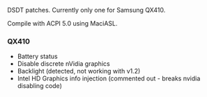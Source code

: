 DSDT patches. Currently only one for Samsung QX410.

Compile with ACPI 5.0 using MaciASL.

### QX410
 * Battery status
 * Disable discrete nVidia graphics
 * Backlight (detected, not working with v1.2)
 * Intel HD Graphics info injection (commented out - breaks nvidia disabling code)
